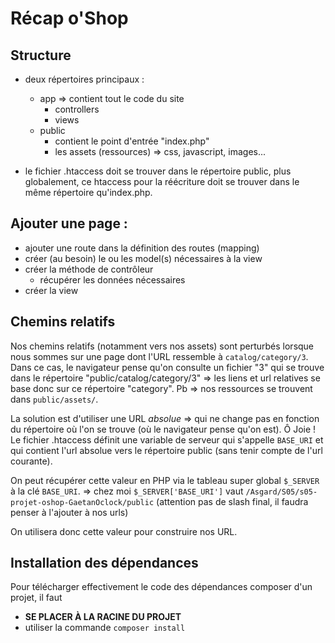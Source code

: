# Récap o'Shop

## Structure
- deux répertoires principaux :
    - app => contient tout le code du site
        - controllers
        - views
    - public
        - contient le point d'entrée "index.php"
        - les assets (ressources) => css, javascript, images...

- le fichier .htaccess doit se trouver dans le répertoire public, plus globalement, ce htaccess pour la réécriture doit se trouver dans le même répertoire qu'index.php.


## Ajouter une page :

- ajouter une route dans la définition des routes (mapping)
- créer (au besoin) le ou les model(s) nécessaires à la view
- créer la méthode de contrôleur
    - récupérer les données nécessaires
- créer la view

## Chemins relatifs

Nos chemins relatifs (notamment vers nos assets) sont perturbés lorsque nous sommes sur une page dont l'URL ressemble à `catalog/category/3`. Dans ce cas, le navigateur pense qu'on consulte un fichier "3" qui se trouve dans le répertoire "public/catalog/category/3" => les liens et url relatives se base donc sur ce répertoire "category". Pb => nos ressources se trouvent dans `public/assets/`.


La solution est d'utiliser une URL *absolue* => qui ne change pas en fonction du répertoire où l'on se trouve (où le navigateur pense qu'on est).
Ô Joie ! Le fichier .htaccess définit une variable de serveur qui s'appelle `BASE_URI` et qui contient l'url absolue vers le répertoire public (sans tenir compte de l'url courante).


On peut récupérer cette valeur en PHP via le tableau super global `$_SERVER` à la clé `BASE_URI`. => chez moi `$_SERVER['BASE_URI']` vaut `/Asgard/S05/s05-projet-oshop-GaetanOclock/public` (attention pas de slash final, il faudra penser à l'ajouter à nos urls)

On utilisera donc cette valeur pour construire nos URL.

## Installation des dépendances

Pour télécharger effectivement le code des dépendances composer d'un projet, il faut 
 - **SE PLACER À LA RACINE DU PROJET**
 - utiliser la commande `composer install`

